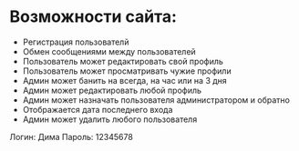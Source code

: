 # Возможности сайта:
  - Регистрация пользователй
  - Обмен сообщениями между пользователей
  - Пользователь может редактировать свой профиль
  - Пользователь может просматривать чужие профили
  - Админ может банить на всегда, на час или на 3 дня
  - Админ может редактировать любой профиль
  - Админ может назначать пользователя администратором и обратно 
  - Отображается дата последнего входа
  - Админ может удалить любого пользователя
  
  Логин: Дима
  Пароль: 12345678


